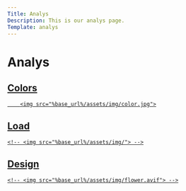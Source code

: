 ```yaml
---
Title: Analys
Description: This is our analys page.
Template: analys
---
```


Analys
===================

<div class="analys-box colors">
    <a href="analysis/01_colors">
        <h2>Colors</h2>
    
        <img src="%base_url%/assets/img/color.jpg">
</a>
</div>

<div class="analys-box load">
    <a href="analysis/02_load">
    <h2>Load</h2>
   
    <!-- <img src="%base_url%/assets/img/"> -->
</a>
</div>

<div class="analys-box design">
    <a href="analysis/03_design_principles">
    <h2>Design</h2>
    
    <!-- <img src="%base_url%/assets/img/flower.avif"> -->
</a>
</div>

